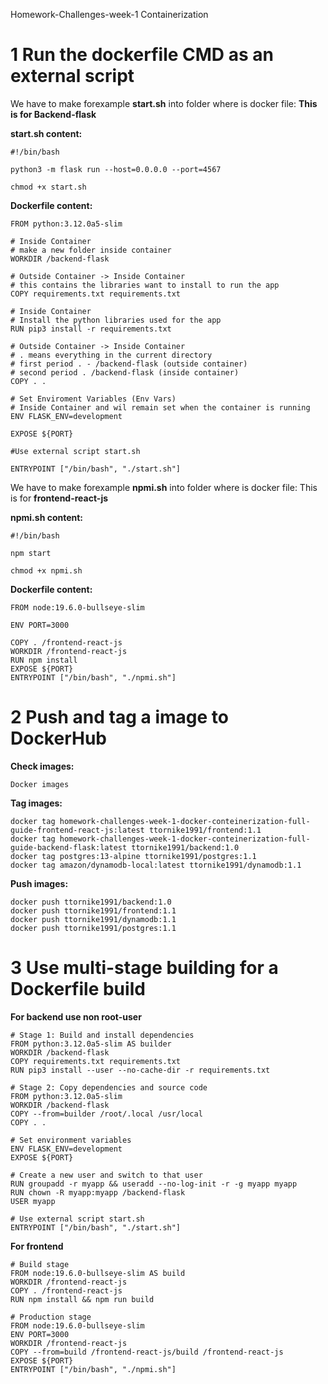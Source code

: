Homework-Challenges-week-1
Containerization

# 1 Run the dockerfile CMD as an external script
We have to make forexample **start.sh** into folder where is docker file: **This is for Backend-flask**

**start.sh content:**
```
#!/bin/bash

python3 -m flask run --host=0.0.0.0 --port=4567

chmod +x start.sh
```
**Dockerfile content:**
```
FROM python:3.12.0a5-slim

# Inside Container
# make a new folder inside container
WORKDIR /backend-flask

# Outside Container -> Inside Container
# this contains the libraries want to install to run the app
COPY requirements.txt requirements.txt

# Inside Container
# Install the python libraries used for the app
RUN pip3 install -r requirements.txt

# Outside Container -> Inside Container
# . means everything in the current directory
# first period . - /backend-flask (outside container)
# second period . /backend-flask (inside container)
COPY . .

# Set Enviroment Variables (Env Vars)
# Inside Container and wil remain set when the container is running
ENV FLASK_ENV=development

EXPOSE ${PORT}

#Use external script start.sh

ENTRYPOINT ["/bin/bash", "./start.sh"]
```
We have to make forexample **npmi.sh** into folder where is docker file: This is for **frontend-react-js**

**npmi.sh content:**

```
#!/bin/bash

npm start

chmod +x npmi.sh

```


**Dockerfile content:**


```
FROM node:19.6.0-bullseye-slim

ENV PORT=3000

COPY . /frontend-react-js
WORKDIR /frontend-react-js
RUN npm install
EXPOSE ${PORT}
ENTRYPOINT ["/bin/bash", "./npmi.sh"]
```

# 2 Push and tag a image to DockerHub

**Check images:**
```
Docker images
```
**Tag images:**
```
docker tag homework-challenges-week-1-docker-conteinerization-full-guide-frontend-react-js:latest ttornike1991/frontend:1.1
docker tag homework-challenges-week-1-docker-conteinerization-full-guide-backend-flask:latest ttornike1991/backend:1.0
docker tag postgres:13-alpine ttornike1991/postgres:1.1
docker tag amazon/dynamodb-local:latest ttornike1991/dynamodb:1.1
```

**Push images:**
```
docker push ttornike1991/backend:1.0
docker push ttornike1991/frontend:1.1
docker push ttornike1991/dynamodb:1.1
docker push ttornike1991/postgres:1.1
```


# 3 Use multi-stage building for a Dockerfile build


**For backend use non root-user**
```
# Stage 1: Build and install dependencies
FROM python:3.12.0a5-slim AS builder
WORKDIR /backend-flask
COPY requirements.txt requirements.txt
RUN pip3 install --user --no-cache-dir -r requirements.txt

# Stage 2: Copy dependencies and source code
FROM python:3.12.0a5-slim
WORKDIR /backend-flask
COPY --from=builder /root/.local /usr/local
COPY . .

# Set environment variables
ENV FLASK_ENV=development
EXPOSE ${PORT}

# Create a new user and switch to that user
RUN groupadd -r myapp && useradd --no-log-init -r -g myapp myapp
RUN chown -R myapp:myapp /backend-flask
USER myapp

# Use external script start.sh
ENTRYPOINT ["/bin/bash", "./start.sh"]
```

**For frontend**

```
# Build stage
FROM node:19.6.0-bullseye-slim AS build
WORKDIR /frontend-react-js
COPY . /frontend-react-js
RUN npm install && npm run build

# Production stage
FROM node:19.6.0-bullseye-slim
ENV PORT=3000
WORKDIR /frontend-react-js
COPY --from=build /frontend-react-js/build /frontend-react-js
EXPOSE ${PORT}
ENTRYPOINT ["/bin/bash", "./npmi.sh"]
```
